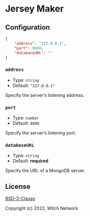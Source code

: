 # Jersey Maker

## Configuration

```json
{
    "address": "127.0.0.1",
    "port": 8080,
    "databaseURL": ""
}
```

### `address`

- Type: `string`
- Default: `"127.0.0.1"`

Specify the server’s listening address.

### `port`

- Type: `number`
- Default: `8080`

Specify the server’s listening port.

### `databaseURL`

- Type: `string`
- Default: **required**

Specify the URL of a MongoDB server.

## License

[BSD-3-Clause](https://github.com/witch-net/jersey-maker/blob/master/LICENSE)

Copyright (c) 2022, Witch Network

